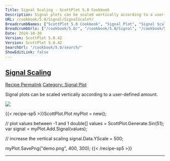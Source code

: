 ```yaml
---
Title: Signal Scaling - ScottPlot 5.0 Cookbook
Description: Signal plots can be scaled vertically according to a user-defined amount.
URL: /cookbook/5.0/Signal/SignalScaleY/
BreadcrumbNames: ["ScottPlot 5.0 Cookbook", "Signal Plot", "Signal Scaling"]
BreadcrumbUrls: ["/cookbook/5.0/", "/cookbook/5.0/Signal", "/cookbook/5.0/Signal/SignalScaleY"]
Date: 2024-10-30
Version: ScottPlot 5.0.42
Version: ScottPlot 5.0.42
SearchUrl: "/cookbook/5.0/search/"
ShowEditLink: false
---
```



<h2 style='border-bottom: 0;'><a href='/cookbook/5.0/Signal/SignalScaleY'>Signal Scaling</a></h2>

<div class="d-flex mb-2">
<a class="btn btn-sm btn-primary me-1" href="/cookbook/5.0/Signal/SignalScaleY">Recipe Permalink</a>
<a class="btn btn-sm btn-success me-1" href="/cookbook/5.0/Signal">Category: Signal Plot</a>
</div>

Signal plots can be scaled vertically according to a user-defined amount.

[![](/cookbook/5.0/images/SignalScaleY.png?241029205813)](/cookbook/5.0/images/SignalScaleY.png?241029205813)

{{< recipe-sp5 >}}ScottPlot.Plot myPlot = new();

// plot values between -1 and 1
double[] values = ScottPlot.Generate.Sin(51);
var signal = myPlot.Add.Signal(values);

// increase the vertical scaling
signal.Data.YScale = 500;

myPlot.SavePng("demo.png", 400, 300);
{{< /recipe-sp5 >}}

<hr class='my-5 invisible'>


